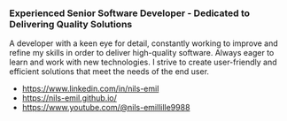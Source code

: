 ### Experienced Senior Software Developer - Dedicated to Delivering Quality Solutions

A developer with a keen eye for detail, constantly working to improve and refine my skills in order to deliver high-quality software. Always eager to learn and work with new technologies. I strive to create user-friendly and efficient solutions that meet the needs of the end user.

* https://www.linkedin.com/in/nils-emil
* https://nils-emil.github.io/
* https://www.youtube.com/@nils-emillille9988
